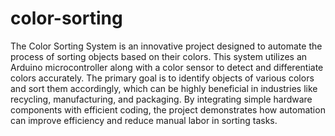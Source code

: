 # color-sorting
The Color Sorting System is an innovative project designed to automate the process of sorting objects based on their colors. This system utilizes an Arduino microcontroller along with a color sensor to detect and differentiate colors accurately. The primary goal is to identify objects of various colors and sort them accordingly, which can be highly beneficial in industries like recycling, manufacturing, and packaging. By integrating simple hardware components with efficient coding, the project demonstrates how automation can improve efficiency and reduce manual labor in sorting tasks.
